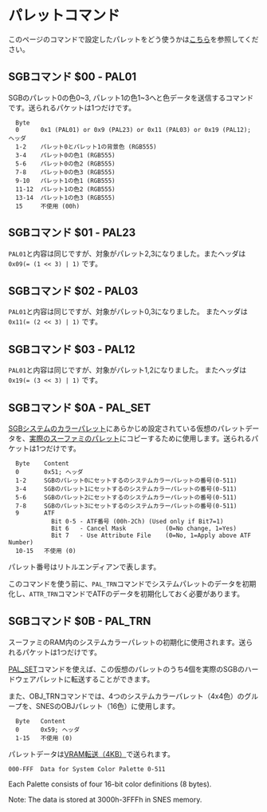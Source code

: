# パレットコマンド

このページのコマンドで設定したパレットをどう使うかは[こちら](./color_attr.md)を参照してください。

## SGBコマンド $00 - PAL01

SGBのパレット0の色0~3, パレット1の色1~3へと色データを送信するコマンドです。送られるパケットは1つだけです。

```
  Byte
  0      0x1 (PAL01) or 0x9 (PAL23) or 0x11 (PAL03) or 0x19 (PAL12); ヘッダ
  1-2    パレット0とパレット1の背景色 (RGB555)
  3-4    パレット0の色1 (RGB555)
  5-6    パレット0の色2 (RGB555)
  7-8    パレット0の色3 (RGB555)
  9-10   パレット1の色1 (RGB555)
  11-12  パレット1の色2 (RGB555)
  13-14  パレット1の色3 (RGB555)
  15     不使用 (00h)
```

## SGBコマンド $01 - PAL23

`PAL01`と内容は同じですが、対象がパレット2,3になりました。またヘッダは `0x09(= (1 << 3) | 1)` です。

## SGBコマンド $02 - PAL03

`PAL01`と内容は同じですが、対象がパレット0,3になりました。 またヘッダは `0x11(= (2 << 3) | 1)` です。

## SGBコマンド $03 - PAL12

`PAL01`と内容は同じですが、対象がパレット1,2になりました。 またヘッダは `0x19(= (3 << 3) | 1)` です。

## SGBコマンド $0A - PAL_SET

[SGBシステムのカラーパレット](../palette.md#-システムカラーパレット)にあらかじめ設定されている仮想のパレットデータを、[実際のスーファミのパレット](../palette.md#-パレットの種類)にコピーするために使用します。送られるパケットは1つだけです。

```
  Byte    Content
  0       0x51; ヘッダ
  1-2     SGBのパレット0にセットするのシステムカラーパレットの番号(0-511)
  3-4     SGBのパレット1にセットするのシステムカラーパレットの番号(0-511)
  5-6     SGBのパレット2にセットするのシステムカラーパレットの番号(0-511)
  7-8     SGBのパレット3にセットするのシステムカラーパレットの番号(0-511)
  9       ATF
            Bit 0-5 - ATF番号 (00h-2Ch) (Used only if Bit7=1)
            Bit 6   - Cancel Mask           (0=No change, 1=Yes)
            Bit 7   - Use Attribute File    (0=No, 1=Apply above ATF Number)
  10-15   不使用 (0)
```

パレット番号はリトルエンディアンで表します。

このコマンドを使う前に、`PAL_TRN`コマンドでシステムパレットのデータを初期化し、`ATTR_TRN`コマンドでATFのデータを初期化しておく必要があります。

## SGBコマンド $0B - PAL_TRN

スーファミのRAM内のシステムカラーパレットの初期化に使用されます。送られるパケットは1つだけです。

[PAL_SET](#sgbコマンド-0ah---pal_set)コマンドを使えば、この仮想のパレットのうち4個を実際のSGBのハードウェアパレットに転送することができます。

また、OBJ_TRNコマンドでは、4つのシステムカラーパレット（4x4色）のグループを、SNESのOBJパレット（16色）に使用します。

```
  Byte   Content
  0      0x59; ヘッダ
  1-15   不使用 (0)
```

パレットデータは[VRAM転送（4KB）](../vram_transfer.md)で送られます。

```
000-FFF  Data for System Color Palette 0-511
```

Each Palette consists of four 16-bit color definitions (8 bytes). 

Note: The data is stored at 3000h-3FFFh in SNES memory.
